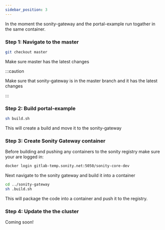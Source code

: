 ```yaml
---
sidebar_position: 3
---
```


In the moment the sonity-gateway and the portal-example run togather in the same container.


### Step 1: Navigate to the master

```sh
git checkout master
```


Make sure master has the latest changes


:::caution

Make sure that sonity-gateway is in the master branch and it has the latest changes

:::

### Step 2: Build portal-example

```sh
sh build.sh
```

This will create a build and move it to the sonity-gateway


### Step 3: Create Sonity Gateway container


Before building and pushing any containers to the sonity registry make sure your are logged in:

```sh
docker login gitlab-temp.sonity.net:5050/sonity-core-dev
```


Next navigate to the sonity gateway and build it into a container

```sh
cd ../sonity-gateway
sh .build.sh
```


This will package the code into a container and push it to the registry.


### Step 4: Update the the cluster

<!---
TODO: Document this
-->

Coming soon!
